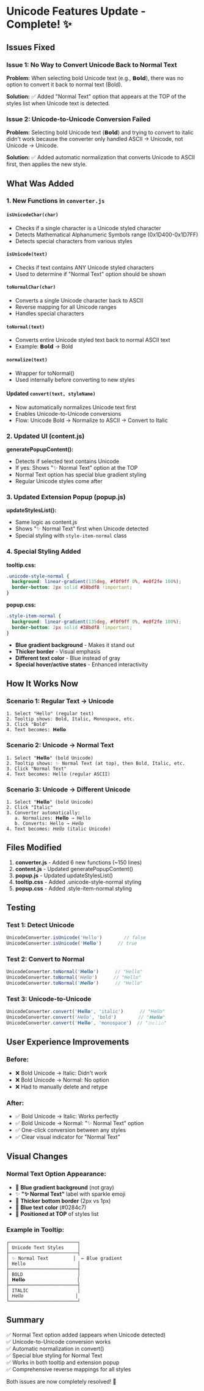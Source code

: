 # Unicode Features Update - Complete! ✨

## Issues Fixed

### Issue 1: No Way to Convert Unicode Back to Normal Text
**Problem:** When selecting bold Unicode text (e.g., 𝗕𝗼𝗹𝗱), there was no option to convert it back to normal text (Bold).

**Solution:** ✅ Added "Normal Text" option that appears at the TOP of the styles list when Unicode text is detected.

### Issue 2: Unicode-to-Unicode Conversion Failed
**Problem:** Selecting bold Unicode text (𝗕𝗼𝗹𝗱) and trying to convert to italic didn't work because the converter only handled ASCII → Unicode, not Unicode → Unicode.

**Solution:** ✅ Added automatic normalization that converts Unicode to ASCII first, then applies the new style.

## What Was Added

### 1. New Functions in `converter.js`

#### `isUnicodeChar(char)`
- Checks if a single character is a Unicode styled character
- Detects Mathematical Alphanumeric Symbols range (0x1D400-0x1D7FF)
- Detects special characters from various styles

#### `isUnicode(text)`
- Checks if text contains ANY Unicode styled characters
- Used to determine if "Normal Text" option should be shown

#### `toNormalChar(char)`
- Converts a single Unicode character back to ASCII
- Reverse mapping for all Unicode ranges
- Handles special characters

#### `toNormal(text)`
- Converts entire Unicode styled text back to normal ASCII text
- Example: 𝗕𝗼𝗹𝗱 → Bold

#### `normalize(text)`
- Wrapper for toNormal()
- Used internally before converting to new styles

#### Updated `convert(text, styleName)`
- Now automatically normalizes Unicode text first
- Enables Unicode-to-Unicode conversions
- Flow: Unicode Bold → Normalize to ASCII → Convert to Italic

### 2. Updated UI (content.js)

**generatePopupContent():**
- Detects if selected text contains Unicode
- If yes: Shows "✨ Normal Text" option at the TOP
- Normal Text option has special blue gradient styling
- Regular Unicode styles come after

### 3. Updated Extension Popup (popup.js)

**updateStylesList():**
- Same logic as content.js
- Shows "✨ Normal Text" first when Unicode detected
- Special styling with `style-item-normal` class

### 4. Special Styling Added

**tooltip.css:**
```css
.unicode-style-normal {
  background: linear-gradient(135deg, #f0f9ff 0%, #e0f2fe 100%);
  border-bottom: 2px solid #38bdf8 !important;
}
```

**popup.css:**
```css
.style-item-normal {
  background: linear-gradient(135deg, #f0f9ff 0%, #e0f2fe 100%);
  border-bottom: 2px solid #38bdf8 !important;
}
```

- **Blue gradient background** - Makes it stand out
- **Thicker border** - Visual emphasis
- **Different text color** - Blue instead of gray
- **Special hover/active states** - Enhanced interactivity

## How It Works Now

### Scenario 1: Regular Text → Unicode
```
1. Select "Hello" (regular text)
2. Tooltip shows: Bold, Italic, Monospace, etc.
3. Click "Bold"
4. Text becomes: 𝗛𝗲𝗹𝗹𝗼
```

### Scenario 2: Unicode → Normal Text
```
1. Select "𝗛𝗲𝗹𝗹𝗼" (bold Unicode)
2. Tooltip shows: ✨ Normal Text (at top), then Bold, Italic, etc.
3. Click "Normal Text"
4. Text becomes: Hello (regular ASCII)
```

### Scenario 3: Unicode → Different Unicode
```
1. Select "𝗛𝗲𝗹𝗹𝗼" (bold Unicode)
2. Click "Italic"
3. Converter automatically:
   a. Normalizes: 𝗛𝗲𝗹𝗹𝗼 → Hello
   b. Converts: Hello → 𝘏𝘦𝘭𝘭𝘰
4. Text becomes: 𝘏𝘦𝘭𝘭𝘰 (italic Unicode)
```

## Files Modified

1. **converter.js** - Added 6 new functions (~150 lines)
2. **content.js** - Updated generatePopupContent()
3. **popup.js** - Updated updateStylesList()
4. **tooltip.css** - Added .unicode-style-normal styling
5. **popup.css** - Added .style-item-normal styling

## Testing

### Test 1: Detect Unicode
```javascript
UnicodeConverter.isUnicode('Hello')        // false
UnicodeConverter.isUnicode('𝗛𝗲𝗹𝗹𝗼')      // true
```

### Test 2: Convert to Normal
```javascript
UnicodeConverter.toNormal('𝗛𝗲𝗹𝗹𝗼')      // "Hello"
UnicodeConverter.toNormal('𝘏𝘦𝘭𝘭𝘰')      // "Hello"
UnicodeConverter.toNormal('𝙃𝙚𝙡𝙡𝙤')      // "Hello"
```

### Test 3: Unicode-to-Unicode
```javascript
UnicodeConverter.convert('𝗛𝗲𝗹𝗹𝗼', 'italic')      // "𝘏𝘦𝘭𝘭𝘰"
UnicodeConverter.convert('𝘏𝘦𝘭𝘭𝘰', 'bold')        // "𝗛𝗲𝗹𝗹𝗼"
UnicodeConverter.convert('𝗛𝗲𝗹𝗹𝗼', 'monospace')  // "𝙷𝚎𝚕𝚕𝚘"
```

## User Experience Improvements

### Before:
- ❌ Bold Unicode → Italic: Didn't work
- ❌ Bold Unicode → Normal: No option
- ❌ Had to manually delete and retype

### After:
- ✅ Bold Unicode → Italic: Works perfectly
- ✅ Bold Unicode → Normal: "✨ Normal Text" option
- ✅ One-click conversion between any styles
- ✅ Clear visual indicator for "Normal Text"

## Visual Changes

### Normal Text Option Appearance:
- 🔵 **Blue gradient background** (not gray)
- ✨ **"✨ Normal Text"** label with sparkle emoji
- 🎨 **Thicker bottom border** (2px vs 1px)
- 💙 **Blue text color** (#0284c7)
- 🎯 **Positioned at TOP** of styles list

### Example in Tooltip:
```
┌─────────────────────────┐
│ Unicode Text Styles     │
├─────────────────────────┤
│ ✨ Normal Text         │  ← Blue gradient
│ Hello                   │
├─────────────────────────┤
│ BOLD                    │
│ 𝗛𝗲𝗹𝗹𝗼                   │
├─────────────────────────┤
│ ITALIC                  │
│ 𝘏𝘦𝘭𝘭𝘰                   │
└─────────────────────────┘
```

## Summary

✅ Normal Text option added (appears when Unicode detected)  
✅ Unicode-to-Unicode conversion works  
✅ Automatic normalization in convert()  
✅ Special blue styling for Normal Text  
✅ Works in both tooltip and extension popup  
✅ Comprehensive reverse mappings for all styles  

Both issues are now completely resolved! 🎉

